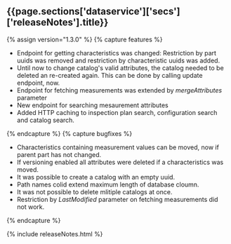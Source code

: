 <h2 id="{{page.sections['dataservice']['secs']['releaseNotes'].anchor}}">{{page.sections['dataservice']['secs']['releaseNotes'].title}}</h2>

<p></p>

{% assign version="1.3.0" %}
{% capture features %}
    <ul>
      <li>Endpoint for getting characteristics was changed: Restriction by part uuids was removed and restriction by characteristic uuids was added.</li>
      <li>Until now to change catalog's valid attributes, the catalog needed to be deleted an re-created again. This can be done by calling update endpoint, now.</li>
      <li>Endpoint for fetching measurements was extended by <i>mergeAttributes</i> parameter</li>
      <li>New endpoint for searching mesaurement attributes</li>
      <li>Added HTTP caching to inspection plan search, configuration search and catalog search.</li>
    </ul>
{% endcapture %}
{% capture bugfixes %}
    <ul>
      <li>Characteristics containing measurement values can be moved, now if parent part has not changed.</li>
      <li>If versioning enabled all attributes were deleted if a characteristics was moved.</li>
      <li>It was possible to create a catalog with an empty uuid.</li>
      <li>Path names colid extend maximum length of database cloumn.</li>
      <li>It was not possible to delete mlitiple catalogs at once.</li>
      <li>Restriction by <i>LastModified</i> parameter on fetching measurements did not work.</li>
    </ul>
{% endcapture %}

{% include releaseNotes.html %}